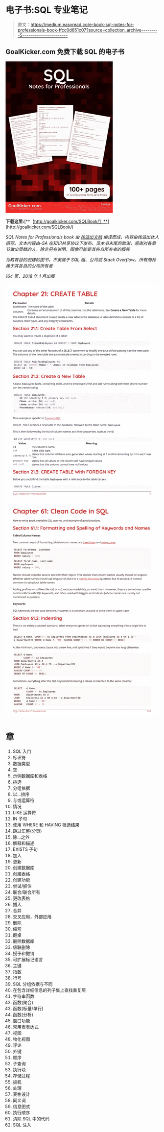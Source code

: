 # 电子书:SQL 专业笔记

> 原文：<https://medium.easyread.co/e-book-sql-notes-for-professionals-book-ffcc0d651c07?source=collection_archive---------5----------------------->

## GoalKicker.com 免费下载 SQL 的电子书

![](img/4fd43bc1b997b82c39278879c698db25.png)

**下载这里:**[**【http://goalkicker.com/SQLBook/】**](http://goalkicker.com/SQLBook/)

*SQL Notes for Professionals book 由* [*栈溢出文档*](https://archive.org/details/documentation-dump.7z) *编译而成，内容由栈溢出达人撰写。文本内容由-SA 在知识共享协议下发布。见本书末尾的致谢，感谢对各章节做出贡献的人。除非另有说明，图像可能是其各自所有者的版权*

*为教育目的创建的图书，不隶属于 SQL 组、公司或 Stack Overflow。所有商标属于其各自的公司所有者*

*164 页，2018 年 1 月出版*

![](img/3c56aac1fe82652754df29fb81067021.png)![](img/45944a3c444cdc4d118d3962d1c130d4.png)

# 章

1.  SQL 入门
2.  标识符
3.  数据类型
4.  空
5.  示例数据库和表格
6.  挑选
7.  分组依据
8.  以...排序
9.  与或运算符
10.  情况
11.  LIKE 运算符
12.  IN 子句
13.  使用 WHERE 和 HAVING 筛选结果
14.  跳过汇整(分页)
15.  除...之外
16.  解释和描述
17.  EXISTS 子句
18.  加入
19.  更新
20.  创建数据库
21.  创建表格
22.  创建功能
23.  尝试/抓住
24.  联合/联合所有
25.  更改表格
26.  插入
27.  合并
28.  交叉应用，外部应用
29.  删除
30.  缩短
31.  翻桌
32.  删除数据库
33.  级联删除
34.  授予和撤销
35.  可扩展标记语言
36.  主键
37.  指数
38.  行号
39.  SQL 分组依据与不同
40.  在包含详细信息的列子集上查找重复项
41.  字符串函数
42.  函数(聚合)
43.  函数(标量/单行)
44.  函数(分析)
45.  窗口功能
46.  常用表表达式
47.  视图
48.  物化视图
49.  评论
50.  外键
51.  顺序
52.  子查询
53.  执行块
54.  存储过程
55.  扳机
56.  处理
57.  表格设计
58.  同义词
59.  信息图式
60.  执行顺序
61.  清除 SQL 中的代码
62.  SQL 注入